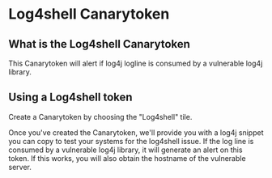 # Log4shell Canarytoken

## What is the Log4shell Canarytoken

This Canarytoken will alert if log4j logline is consumed by a vulnerable log4j library.

## Using a Log4shell token

Create a Canarytoken by choosing the "Log4shell" tile. 

Once you've created the Canarytoken, we'll provide you with a log4j snippet you can copy to test your systems for the log4shell issue.
If the log line is consumed by a vulnerable log4j library, it will generate an alert on this token.
If this works, you will also obtain the hostname of the vulnerable server.
